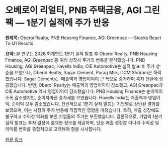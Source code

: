 # 오베로이 리얼티, PNB 주택금융, AGI 그린팩 — 1분기 실적에 주가 반응

**원제목:** Oberoi Realty, PNB Housing Finance, AGI Greenpac — Stocks React To Q1 Results

**요약:** 본 연구는 2026 회계연도 1분기 실적 발표 후 Oberoi Realty, PNB Housing Finance, AGI Greenpac 등 여러 상장사 주가의 변동을 분석했습니다.  PNB Housing, AGI Greenpac, Havells India, CIE Automotive는 실적 발표 후 주가 상승을 보였으나, Oberoi Realty, Sagar Cement, Parag Milk, DCM Shriram은 하락했습니다.  Sagar Cements는 매출액과 영업이익이 큰 폭으로 증가하며 흑자 전환에 성공했습니다. 반면, Oberoi Realty는 매출액과 영업이익이 감소했고, AGI Greenpac과 CIE Automotive 역시 영업이익이 감소했습니다.  PNB Housing Finance는 순이익이 소폭 감소했지만, 순이자마진 증가세를 보였습니다.  Havells India는 매출액과 영업이익, 순이익 모두 감소했습니다.  전반적으로 1분기 실적 발표는 기업별로 상반된 결과를 보였으며, 이는 시장의 주가 변동에 직접적인 영향을 미쳤습니다.  특히, 매출 성장에도 불구하고 수익성 악화를 보인 기업들의 주가는 부진했습니다.  결론적으로, 기업의 1분기 실적 발표는 투자 결정에 중요한 정보를 제공하며, 단순 매출 성장뿐 아니라 수익성 및 이익률 변화를 종합적으로 고려해야 함을 시사합니다.

[원문 링크](https://www.ndtvprofit.com/markets/oberoi-realty-pnb-housing-finance-agi-greenpac-stocks-react-to-q1-results)
